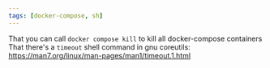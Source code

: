 ```yaml
---
tags: [docker-compose, sh]
---
```


That you can call `docker compose kill` to kill all docker-compose containers
That there's a `timeout` shell command in gnu coreutils: https://man7.org/linux/man-pages/man1/timeout.1.html